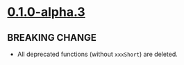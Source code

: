 # [0.1.0-alpha.3]

## BREAKING CHANGE

- All deprecated functions (without `xxxShort`) are deleted.

[0.1.0-alpha.3]: https://github.com/AccelByte/accelbyte-go-modular-sdk/compare/inventory-sdk/0.1.0-alpha.2..0.1.0-alpha.3
